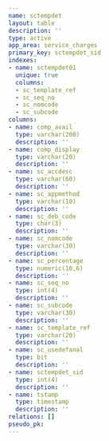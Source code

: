 ```yaml
---
name: sctempdet
layout: table
description: ''
type: active
app_area: service_charges
primary_key: sctempdet_sid
indexes:
- name: sctempdet01
  unique: true
  columns:
  - sc_template_ref
  - sc_seq_no
  - sc_nomcode
  - sc_subcode
columns:
- name: comp_avail
  type: varchar(200)
  description: ''
- name: comp_display
  type: varchar(20)
  description: ''
- name: sc_accdesc
  type: varchar(60)
  description: ''
- name: sc_appmethod
  type: varchar(10)
  description: ''
- name: sc_deb_code
  type: char(3)
  description: ''
- name: sc_nomcode
  type: varchar(30)
  description: ''
- name: sc_percentage
  type: numeric(10,6)
  description: ''
- name: sc_seq_no
  type: int(4)
  description: ''
- name: sc_subcode
  type: varchar(30)
  description: ''
- name: sc_template_ref
  type: varchar(20)
  description: ''
- name: sc_usedefanal
  type: bit
  description: ''
- name: sctempdet_sid
  type: int(4)
  description: ''
- name: tstamp
  type: timestamp
  description: ''
relations: []
pseudo_pk: 
---
```


